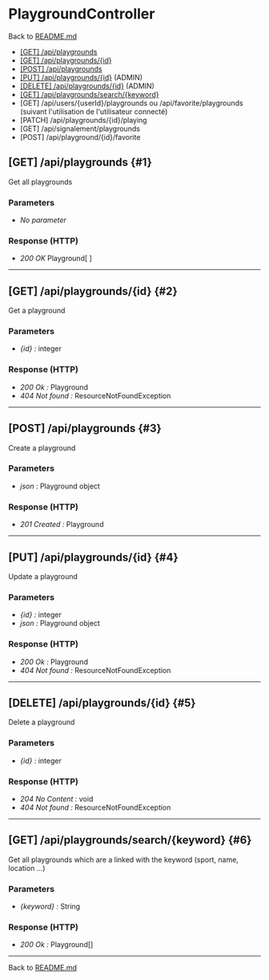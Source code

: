 # PlaygroundController

Back to [README.md](../README.md)

- [[GET] /api/playgrounds](#1)
- [[GET] /api/playgrounds/\{id\}](#2)
- [[POST] /api/playgrounds](#3)
- [[PUT] /api/playgrounds/\{id\}](#4) (ADMIN)
- [[DELETE] /api/playgrounds/\{id\}](#5) (ADMIN)
- [[GET] /api/playgrounds/search/\{keyword\}](#6)
- [GET] /api/users/{userId}/playgrounds ou /api/favorite/playgrounds (suivant l'utilisation de l'utilisateur connecté)
- [PATCH] /api/playgrounds/{id}/playing
- [GET] /api/signalement/playgrounds
- [POST] /api/playground/{id}/favorite

## [GET] /api/playgrounds {#1}

Get all playgrounds

### Parameters

- *No parameter*

### Response (HTTP)

- *200 OK* Playground[ ]

___

## [GET] /api/playgrounds/\{id\} {#2}

Get a playground

### Parameters

- *\{id\} :* integer

### Response (HTTP)

- *200 Ok :* Playground
- *404 Not found :* ResourceNotFoundException

___

## [POST] /api/playgrounds {#3}

Create a playground

### Parameters

- *json* : Playground object

### Response (HTTP)

- *201 Created :* Playground

___

## [PUT] /api/playgrounds/\{id\} {#4}

Update a playground

### Parameters

- *\{id\} :* integer
- *json :* Playground object

### Response (HTTP)

- *200 Ok :* Playground
- *404 Not found :* ResourceNotFoundException

___

## [DELETE] /api/playgrounds/\{id\} {#5}

Delete a playground

### Parameters

- *\{id\} :* integer

### Response (HTTP)

- *204 No Content :* void
- *404 Not found :* ResourceNotFoundException
  
___

## [GET] /api/playgrounds/search/\{keyword\} {#6}

Get all playgrounds which are a linked with the keyword (sport, name, location ...)

### Parameters

- *\{keyword\} :* String

### Response (HTTP)

- *200 Ok :* Playground[]

___

Back to [README.md](../README.md)